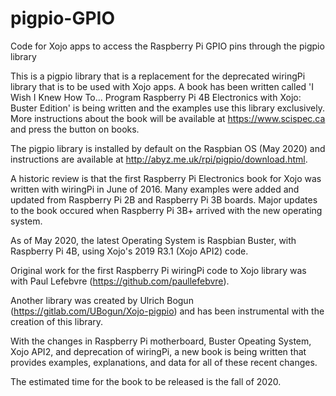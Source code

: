 # pigpio-GPIO
Code for Xojo apps to access the Raspberry Pi GPIO pins through the pigpio library

This is a pigpio library that is a replacement for the deprecated wiringPi library that
is to be used with Xojo apps. A book has been written called 'I Wish I Knew How To...
Program Raspberry Pi 4B Electronics with Xojo: Buster Edition' is being written and the 
examples use this library exclusively. More instructions about the book will be available
at https://www.scispec.ca and press the button on books.

The pigpio library is installed by default on the Raspbian OS (May 2020) and instructions 
are available at http://abyz.me.uk/rpi/pigpio/download.html.

A historic review is that the first Raspberry Pi Electronics book for Xojo was written
with wiringPi in June of 2016. Many examples were added and updated from Raspberry Pi 2B and
Raspberry Pi 3B boards. Major updates to the book occured when Raspberry Pi 3B+ arrived with
the new operating system. 

As of May 2020, the latest Operating System is Raspbian Buster, with Raspberry Pi 4B, 
using Xojo's 2019 R3.1 (Xojo API2) code. 

Original work for the first Raspberry Pi wiringPi code to Xojo library was with Paul Lefebvre 
(https://github.com/paullefebvre). 

Another library was created by Ulrich Bogun (https://gitlab.com/UBogun/Xojo-pigpio)
and has been instrumental with the creation of this library.

With the changes in Raspberry Pi motherboard, Buster Opeating System, Xojo API2, and deprecation
of wiringPi, a new book is being written that provides examples, explanations, and 
data for all of these recent changes. 

The estimated time for the book to be released is the fall of 2020. 
